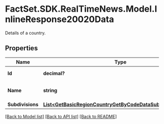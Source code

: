 # FactSet.SDK.RealTimeNews.Model.InlineResponse20020Data
Details of a country.

## Properties

Name | Type | Description | Notes
------------ | ------------- | ------------- | -------------
**Id** | **decimal?** | Identifier of a country. | [optional] 
**Name** | **string** | Name of the country. | [optional] 
**Subdivisions** | [**List&lt;GetBasicRegionCountryGetByCodeDataSubdivisionsItems&gt;**](GetBasicRegionCountryGetByCodeDataSubdivisionsItems.md) |  | [optional] 

[[Back to Model list]](../README.md#documentation-for-models) [[Back to API list]](../README.md#documentation-for-api-endpoints) [[Back to README]](../README.md)


